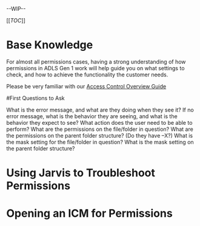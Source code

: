 --WIP--

[[_TOC_]]

# Base Knowledge

For almost all permissions cases, having a strong understanding of how permissions in ADLS Gen 1 work will help guide you on what settings to check, and how to achieve the functionality the customer needs.

Please be very familiar with our [Access Control Overview Guide](/Data-Movement-POD/Data-Lake-Store/Access-Control-Overview)

#First Questions to Ask

What is the error message, and what are they doing when they see it?
If no error message, what is the behavior they are seeing, and what is the behavior they expect to see?
What action does the user need to be able to perform?
What are the permissions on the file/folder in question?
What are the permissions on the parent folder structure? (Do they have –X?)
What is the mask setting for the file/folder in question?
What is the mask setting on the parent folder structure?

# Using Jarvis to Troubleshoot Permissions

# Opening an ICM for Permissions
